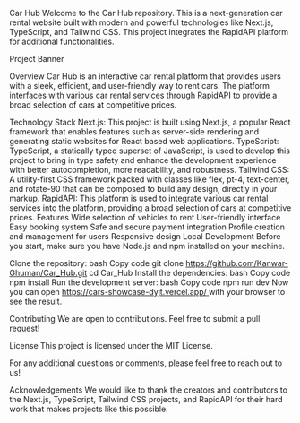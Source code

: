 Car Hub
Welcome to the Car Hub repository. This is a next-generation car rental website built with modern and powerful technologies like Next.js, TypeScript, and Tailwind CSS. This project integrates the RapidAPI platform for additional functionalities.

Project Banner

Overview
Car Hub is an interactive car rental platform that provides users with a sleek, efficient, and user-friendly way to rent cars. The platform interfaces with various car rental services through RapidAPI to provide a broad selection of cars at competitive prices.

Technology Stack
Next.js: This project is built using Next.js, a popular React framework that enables features such as server-side rendering and generating static websites for React based web applications.
TypeScript: TypeScript, a statically typed superset of JavaScript, is used to develop this project to bring in type safety and enhance the development experience with better autocompletion, more readability, and robustness.
Tailwind CSS: A utility-first CSS framework packed with classes like flex, pt-4, text-center, and rotate-90 that can be composed to build any design, directly in your markup.
RapidAPI: This platform is used to integrate various car rental services into the platform, providing a broad selection of cars at competitive prices.
Features
Wide selection of vehicles to rent
User-friendly interface
Easy booking system
Safe and secure payment integration
Profile creation and management for users
Responsive design
Local Development
Before you start, make sure you have Node.js and npm installed on your machine.

Clone the repository:
bash
Copy code
git clone https://github.com/Kanwar-Ghuman/Car_Hub.git
cd Car_Hub
Install the dependencies:
bash
Copy code
npm install
Run the development server:
bash
Copy code
npm run dev
Now you can open [https://cars-showcase-dyjt.vercel.app/ ](https://carworlds.vercel.app/) with your browser to see the result.

Contributing
We are open to contributions. Feel free to submit a pull request!

License
This project is licensed under the MIT License.

For any additional questions or comments, please feel free to reach out to us!

Acknowledgements
We would like to thank the creators and contributors to the Next.js, TypeScript, Tailwind CSS projects, and RapidAPI for their hard work that makes projects like this possible.





